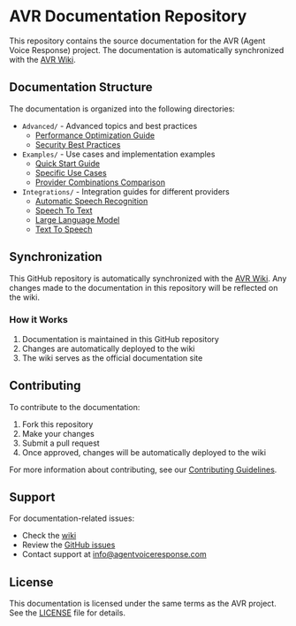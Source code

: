 # AVR Documentation Repository

This repository contains the source documentation for the AVR (Agent Voice Response) project. The documentation is automatically synchronized with the [AVR Wiki](https://wiki.agentvoiceresponse.com/).

## Documentation Structure

The documentation is organized into the following directories:

- `Advanced/` - Advanced topics and best practices
  - [Performance Optimization Guide](Advanced/Performance%20Optimization%20Guide.md)
  - [Security Best Practices](Advanced/Security%20Best%20Practices.md)
- `Examples/` - Use cases and implementation examples
  - [Quick Start Guide](Examples/Quick%20Start%20Guide.md)
  - [Specific Use Cases](Examples/Specific%20Use%20Cases.md)
  - [Provider Combinations Comparison](Examples/Provider%20Combinations%20Comparison.md)
- `Integrations/` - Integration guides for different providers
  - [Automatic Speech Recognition](Integrations/Automatic%20Speech%20Recognition.md)
  - [Speech To Text](Integrations/Speech%20To%20Text.md)
  - [Large Language Model](Integrations/Large%20Language%20Model.md)
  - [Text To Speech](Integrations/Text%20To%20Speech.md)

## Synchronization

This GitHub repository is automatically synchronized with the [AVR Wiki](https://wiki.agentvoiceresponse.com/). Any changes made to the documentation in this repository will be reflected on the wiki.

### How it Works

1. Documentation is maintained in this GitHub repository
2. Changes are automatically deployed to the wiki
3. The wiki serves as the official documentation site

## Contributing

To contribute to the documentation:

1. Fork this repository
2. Make your changes
3. Submit a pull request
4. Once approved, changes will be automatically deployed to the wiki

For more information about contributing, see our [Contributing Guidelines](Contributing.md).

## Support

For documentation-related issues:
- Check the [wiki](https://wiki.agentvoiceresponse.com/)
- Review the [GitHub issues](https://github.com/agentvoiceresponse/avr-docs/issues)
- Contact support at [info@agentvoiceresponse.com](mailto:info@agentvoiceresponse.com)

## License

This documentation is licensed under the same terms as the AVR project. See the [LICENSE](LICENSE.md) file for details. 